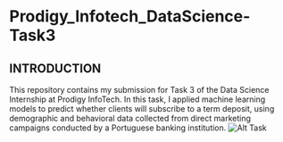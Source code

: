 # Prodigy_Infotech_DataScience-Task3
## INTRODUCTION
This repository contains my submission for Task 3 of the Data Science Internship at Prodigy InfoTech. In this task, I applied machine learning models to predict whether clients will subscribe to a term deposit, using demographic and behavioral data collected from direct marketing campaigns conducted by a Portuguese banking institution.
![Alt Task]()

